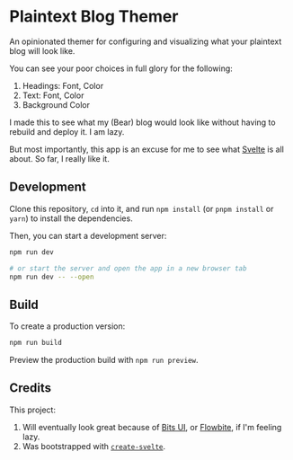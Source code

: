 # Plaintext Blog Themer

An opinionated themer for configuring and visualizing what your plaintext blog will look like.

You can see your poor choices in full glory for the following:

1. Headings: Font, Color
2. Text: Font, Color
3. Background Color

I made this to see what my (Bear) blog would look like without having to rebuild and deploy it. I am lazy.

But most importantly, this app is an excuse for me to see what [Svelte](https://svelte.dev/) is all about.
So far, I really like it.

## Development

Clone this repository, `cd` into it, and run `npm install` (or `pnpm install` or `yarn`) to install the dependencies.

Then, you can start a development server:

```bash
npm run dev

# or start the server and open the app in a new browser tab
npm run dev -- --open
```

## Build

To create a production version:

```bash
npm run build
```

Preview the production build with `npm run preview`.

## Credits

This project:

1. Will eventually look great because of [Bits UI](https://www.bits-ui.com/docs/introduction), or [Flowbite](https://flowbite-svelte.com/), if I'm feeling lazy.
2. Was bootstrapped with [`create-svelte`](https://github.com/sveltejs/kit/tree/main/packages/create-svelte).
